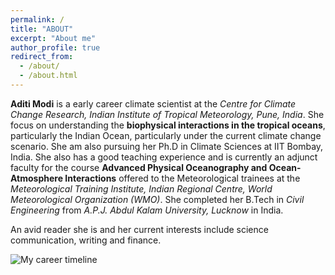 ```yaml
---
permalink: /
title: "ABOUT"
excerpt: "About me"
author_profile: true
redirect_from: 
  - /about/
  - /about.html
---
```


**Aditi Modi** is a early career climate scientist at the *Centre for Climate Change Research, Indian Institute of Tropical Meteorology, Pune, India*. She focus on understanding the **biophysical interactions in the tropical oceans**, particularly the Indian Ocean, particularly under the current climate change scenario. She am also pursuing her Ph.D in Climate Sciences at IIT Bombay, India. She also has a good teaching experience and is currently an adjunct faculty for the course **Advanced Physical Oceanography and Ocean-Atmosphere Interactions** offered to the Meteorological trainees at the *Meteorological Training Institute, Indian Regional Centre, World Meteorological Organization (WMO)*. She completed her B.Tech in *Civil Engineering* from *A.P.J. Abdul Kalam University, Lucknow* in India.


An avid reader she is and her current interests include science communication, writing and finance. 
<!-- ![type:video](../files/career_timeline.mp4) -->

![My career timeline](../files/result.gif)
<!-- ![My career timeline](../images/about_me.png "My career in a timeline") -->